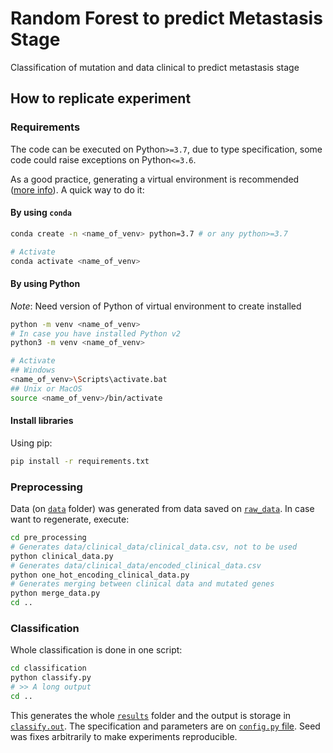 # Random Forest to predict Metastasis Stage
Classification of mutation and data clinical to predict metastasis stage

## How to replicate experiment

### Requirements

The code can be executed on Python`>=3.7`, due to type specification, some code could raise exceptions on Python`<=3.6`.

As a good practice, generating a virtual environment is recommended ([more info](https://docs.python.org/3/tutorial/venv.html)). A quick way to do it:

#### By using `conda`

````bash
conda create -n <name_of_venv> python=3.7 # or any python>=3.7

# Activate
conda activate <name_of_venv>
````

#### By using Python

*Note*: Need version of Python of virtual environment to create installed

````bash
python -m venv <name_of_venv>
# In case you have installed Python v2
python3 -m venv <name_of_venv>

# Activate
## Windows
<name_of_venv>\Scripts\activate.bat
## Unix or MacOS
source <name_of_venv>/bin/activate
````

#### Install libraries

Using pip:

````bash
pip install -r requirements.txt
````

### Preprocessing

Data (on [`data`](https://github.com/StarBrand/rf-tml/tree/master/data) folder) was generated from data saved on [`raw_data`](https://github.com/StarBrand/rf-tml/tree/master/raw_data). In case want to regenerate, execute:

````bash
cd pre_processing
# Generates data/clinical_data/clinical_data.csv, not to be used
python clinical_data.py
# Generates data/clinical_data/encoded_clinical_data.csv
python one_hot_encoding_clinical_data.py
# Generates merging between clinical data and mutated genes
python merge_data.py
cd ..
````

### Classification

Whole classification is done in one script:

````bash
cd classification
python classify.py
# >> A long output
cd ..
````

This generates the whole [`results`](https://github.com/StarBrand/rf-tml/tree/master/results) folder and the output is storage in [`classify.out`](https://github.com/StarBrand/rf-tml/tree/master/classify.out). The specification and parameters are on [`config.py` file](https://github.com/StarBrand/rf-tml/blob/master/classification/models/random_forest/config.py). Seed was fixes arbitrarily to make experiments reproducible.